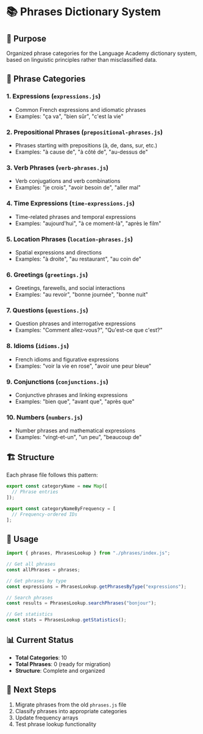 # 📚 Phrases Dictionary System

## 🎯 Purpose

Organized phrase categories for the Language Academy dictionary system, based on linguistic principles rather than misclassified data.

## 📁 Phrase Categories

### 1. **Expressions** (`expressions.js`)

- Common French expressions and idiomatic phrases
- Examples: "ça va", "bien sûr", "c'est la vie"

### 2. **Prepositional Phrases** (`prepositional-phrases.js`)

- Phrases starting with prepositions (à, de, dans, sur, etc.)
- Examples: "à cause de", "à côté de", "au-dessus de"

### 3. **Verb Phrases** (`verb-phrases.js`)

- Verb conjugations and verb combinations
- Examples: "je crois", "avoir besoin de", "aller mal"

### 4. **Time Expressions** (`time-expressions.js`)

- Time-related phrases and temporal expressions
- Examples: "aujourd'hui", "à ce moment-là", "après le film"

### 5. **Location Phrases** (`location-phrases.js`)

- Spatial expressions and directions
- Examples: "à droite", "au restaurant", "au coin de"

### 6. **Greetings** (`greetings.js`)

- Greetings, farewells, and social interactions
- Examples: "au revoir", "bonne journée", "bonne nuit"

### 7. **Questions** (`questions.js`)

- Question phrases and interrogative expressions
- Examples: "Comment allez-vous?", "Qu'est-ce que c'est?"

### 8. **Idioms** (`idioms.js`)

- French idioms and figurative expressions
- Examples: "voir la vie en rose", "avoir une peur bleue"

### 9. **Conjunctions** (`conjunctions.js`)

- Conjunctive phrases and linking expressions
- Examples: "bien que", "avant que", "après que"

### 10. **Numbers** (`numbers.js`)

- Number phrases and mathematical expressions
- Examples: "vingt-et-un", "un peu", "beaucoup de"

## 🏗️ Structure

Each phrase file follows this pattern:

```javascript
export const categoryName = new Map([
  // Phrase entries
]);

export const categoryNameByFrequency = [
  // Frequency-ordered IDs
];
```

## 🔧 Usage

```javascript
import { phrases, PhrasesLookup } from "./phrases/index.js";

// Get all phrases
const allPhrases = phrases;

// Get phrases by type
const expressions = PhrasesLookup.getPhrasesByType("expressions");

// Search phrases
const results = PhrasesLookup.searchPhrases("bonjour");

// Get statistics
const stats = PhrasesLookup.getStatistics();
```

## 📊 Current Status

- **Total Categories**: 10
- **Total Phrases**: 0 (ready for migration)
- **Structure**: Complete and organized

## 🎯 Next Steps

1. Migrate phrases from the old `phrases.js` file
2. Classify phrases into appropriate categories
3. Update frequency arrays
4. Test phrase lookup functionality
